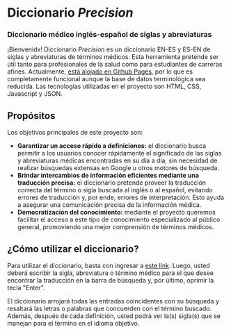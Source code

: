 # Diccionario _Precision_
### Diccionario médico inglés-español de siglas y abreviaturas

¡Bienvenidx! Diccionario _Precision_ es un diccionario EN-ES y ES-EN de siglas y abreviaturas de términos médicos. Esta herramienta pretende ser útil tanto para profesionales de la salud como para estudiantes de carreras afines. Actualmente, [está alojado en Github Pages](https://lenzdz.github.io/dictionary-precision), por lo que es completamente funcional aunque la base de datos terminológica sea reducida. Las tecnologías utilizadas en el proyecto son HTML, CSS, Javascript y JSON. 

## Propósitos

Los objetivos principales de este proyecto son:

- **Garantizar un acceso rápido a definiciones:** el diccionario busca permitir a los usuarios conocer rápidamente el significado de las siglas y abreviaturas médicas encontradas en su día a día, sin necesidad de realizar búsquedas extensas en Google u otros motores de búsqueda.
- **Brindar intercambios de información eficientes mediante una traducción precisa:** el diccionario pretende proveer la traducción correcta del término o sigla buscada al inglés o al español, evitando errores de traducción y, por ende, errores de interpretación. Esto ayuda a asegurar una comunicación precisa de la información médica.
- **Democratización del conocimiento:** mediante el proyecto queremos facilitar el acceso a este tipo de conocimiento especializado al público general, promoviendo una mejor comprensión de términos médicos.

## ¿Cómo utilizar el diccionario?

Para utilizar el diccionario, basta con ingresar a [este link](https://lenzdz.github.io/dictionary-precision). Luego, usted deberá escribir la sigla, abreviatura o término médico para el que desee encontrar la traducción en la barra de búsqueda y, por último, oprimir la tecla "Enter". 

El diccionario arrojará todas las entradas coincidentes con su búsqueda y resaltará las letras o palabras que concuerden con el término buscado. Además, después de cada definición, usted podrá ver la(s) sigla(s) que se manejan para el término en el idioma objetivo.
